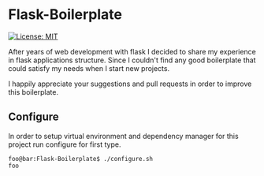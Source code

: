 # Flask-Boilerplate
[![License: MIT](https://img.shields.io/badge/License-MIT-yellow.svg)](https://opensource.org/licenses/MIT)

After years of web development with flask I decided to share my experience in flask applications structure.
Since I couldn't find any good boilerplate that could satisfy my needs when I start new projects.

I happily appreciate your suggestions and pull requests in order to improve this boilerplate.

## Configure
In order to setup virtual environment and dependency manager for this project run configure for first type.

```console
foo@bar:Flask-Boilerplate$ ./configure.sh 
foo
```
